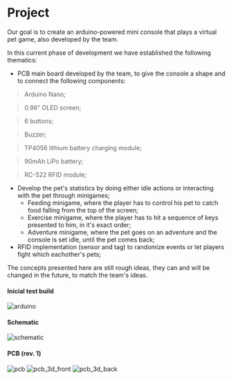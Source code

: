 # Project

Our goal is to create an arduino-powered mini console that plays a virtual pet game, also developed by the team.

In this current phase of development we have established the following thematics:
- PCB main board developed by the team, to give the console a shape and to connect the following components:

> Arduino Nano;

> 0.96" OLED screen;

> 6 buttons;

> Buzzer;

> TP4056 lithium battery charging module;

> 90mAh LiPo battery;

> RC-522 RFID module;


- Develop the pet's statistics by doing either idle actions or interacting with the pet through minigames;
	- Feeding minigame, where the player has to control his pet to catch food falling from the top of the screen;
	- Exercise minigame, where the player has to hit a sequence of keys presented to him, in it's exact order;
	- Adventure minigame, where the pet goes on an adventure and the console is set idle, until the pet comes back;
- RFID implementation (sensor and tag) to randomize events or let players fight which eachother's pets;

The concepts presented here are still rough ideas, they can and will be changed in the future, to match the team's ideas.

#### Inicial test build

![arduino](https://github.com/y0ukn0wwh0/projeto/blob/main/arduino.jfif)

#### Schematic

![schematic](https://github.com/y0ukn0wwh0/projeto/blob/main/schematic.png)

#### PCB (rev. 1)

![pcb](https://github.com/y0ukn0wwh0/projeto/blob/main/pcb.png)
![pcb_3d_front](https://github.com/y0ukn0wwh0/projeto/blob/main/pcb_3d_back.png)
![pcb_3d_back](https://github.com/y0ukn0wwh0/projeto/blob/main/pcb_3d_front.png)